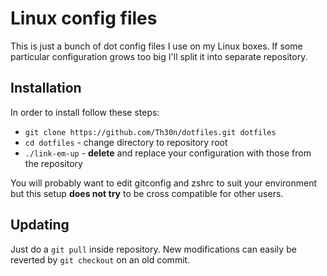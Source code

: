 # Linux config files

This is just a bunch of dot config files I use on my Linux boxes.
If some particular configuration grows too big I'll split it into
separate repository.

## Installation

In order to install follow these steps:

  * `git clone https://github.com/Th30n/dotfiles.git dotfiles`
  * `cd dotfiles` - change directory to repository root
  * `./link-em-up` - **delete** and replace your configuration
    with those from the repository

You will probably want to edit gitconfig and zshrc to suit your environment
but this setup **does not try** to be cross compatible for other users.

## Updating

Just do a `git pull` inside repository. New modifications can easily
be reverted by `git checkout` on an old commit.
